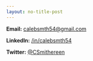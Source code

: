 ```yaml
---
layout: no-title-post
---
```


**Email:** [calebsmth54@gmail.com](mailto:calebsmth54@gmail.com)

**LinkedIn:** [/in/calebsmth54](https://www.linkedin.com/in/calebsmth54/)

**Twitter:** [@CSmithereen](https://twitter.com/CSmithereen)
